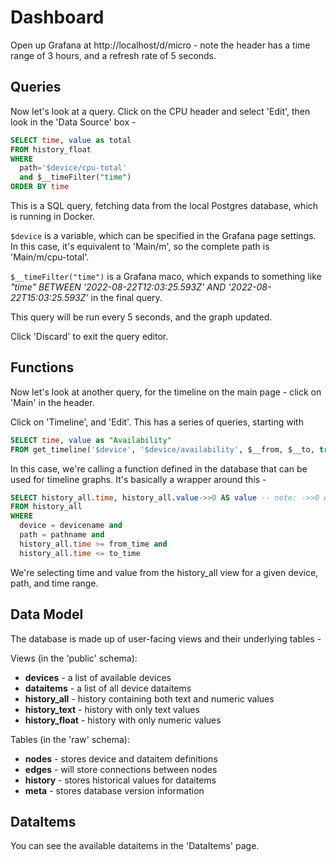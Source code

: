 # Dashboard

Open up Grafana at http://localhost/d/micro - note the header has a time range of 3 hours, and a refresh rate of 5 seconds. 


## Queries

Now let's look at a query. Click on the CPU header and select 'Edit', then look in the 'Data Source' box -

```sql
SELECT time, value as total
FROM history_float
WHERE
  path='$device/cpu-total'
  and $__timeFilter("time")
ORDER BY time
```

This is a SQL query, fetching data from the local Postgres database, which is running in Docker. 

`$device` is a variable, which can be specified in the Grafana page settings. In this case, it's equivalent to 'Main/m', so the complete path is 'Main/m/cpu-total'. 

`$__timeFilter("time")` is a Grafana maco, which expands to something like *"time" BETWEEN '2022-08-22T12:03:25.593Z' AND '2022-08-22T15:03:25.593Z'* in the final query. 

This query will be run every 5 seconds, and the graph updated. 

Click 'Discard' to exit the query editor. 


## Functions

Now let's look at another query, for the timeline on the main page - click on 'Main' in the header. 

Click on 'Timeline', and 'Edit'. This has a series of queries, starting with

```sql
SELECT time, value as "Availability"
FROM get_timeline('$device', '$device/availability', $__from, $__to, true, '1d')
```

In this case, we're calling a function defined in the database that can be used for timeline graphs. It's basically a wrapper around this -

```sql
SELECT history_all.time, history_all.value->>0 AS value -- note: ->>0 extracts the top-level jsonb value
FROM history_all
WHERE
  device = devicename and
  path = pathname and
  history_all.time >= from_time and
  history_all.time <= to_time
```

We're selecting time and value from the history_all view for a given device, path, and time range. 


## Data Model

The database is made up of user-facing views and their underlying tables -

Views (in the 'public' schema):
- **devices** - a list of available devices
- **dataitems** - a list of all device dataitems
- **history_all** - history containing both text and numeric values
- **history_text** - history with only text values
- **history_float** - history with only numeric values

Tables (in the 'raw' schema):
- **nodes** - stores device and dataitem definitions
- **edges** - will store connections between nodes
- **history** - stores historical values for dataitems
- **meta** - stores database version information


## DataItems

You can see the available dataitems in the 'DataItems' page.

